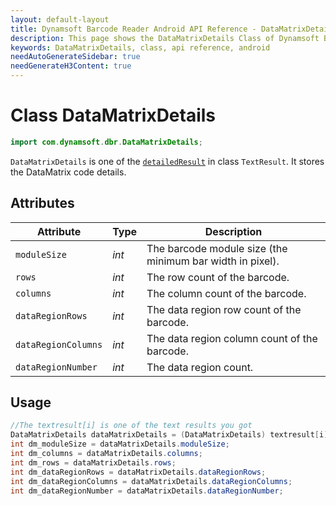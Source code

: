 ```yaml
---
layout: default-layout
title: Dynamsoft Barcode Reader Android API Reference - DataMatrixDetails Class
description: This page shows the DataMatrixDetails Class of Dynamsoft Barcode Reader for Android SDK.
keywords: DataMatrixDetails, class, api reference, android
needAutoGenerateSidebar: true
needGenerateH3Content: true
---
```


# Class DataMatrixDetails

```java
import com.dynamsoft.dbr.DataMatrixDetails;
```

`DataMatrixDetails` is one of the [`detailedResult`](auxiliary-TextResult.md#detailedresult) in class `TextResult`. It stores the DataMatrix code details.

## Attributes
  
| Attribute | Type | Description |
|---------- |-----|------|
| `moduleSize` | *int* | The barcode module size (the minimum bar width in pixel). |
| `rows`| *int* | The row count of the barcode. |
| `columns` | *int* | The column count of the barcode. |
| `dataRegionRows` | *int* | The data region row count of the barcode. |
| `dataRegionColumns` | *int* | The data region column count of the barcode. |
| `dataRegionNumber` | *int* | The data region count. |

## Usage

```java
//The textresult[i] is one of the text results you got  
DataMatrixDetails dataMatrixDetails = (DataMatrixDetails) textresult[i].detailedResult;
int dm_moduleSize = dataMatrixDetails.moduleSize;
int dm_columns = dataMatrixDetails.columns;
int dm_rows = dataMatrixDetails.rows;
int dm_dataRegionRows = dataMatrixDetails.dataRegionRows;
int dm_dataRegionColumns = dataMatrixDetails.dataRegionColumns;
int dm_dataRegionNumber = dataMatrixDetails.dataRegionNumber;
```

